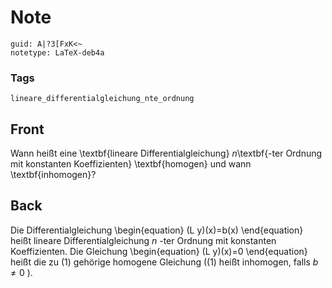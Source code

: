 # Note
```
guid: A|?3[FxK<~
notetype: LaTeX-deb4a
```

### Tags
```
lineare_differentialgleichung_nte_ordnung
```

## Front
Wann heißt eine \textbf{lineare Differentialgleichung} $n$\textbf{-ter Ordnung mit konstanten Koeffizienten} \textbf{homogen} und wann \textbf{inhomogen}?

## Back
Die Differentialgleichung
\begin{equation}
(L y)(x)=b(x)
\end{equation}
heißt lineare Differentialgleichung $n$ -ter Ordnung mit konstanten Koeffizienten.
Die Gleichung
\begin{equation}
(L y)(x)=0
\end{equation}
heißt die zu
(1) gehörige homogene Gleichung ((1) heißt inhomogen, falls $b \neq 0$ ).
